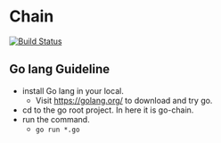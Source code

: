 # Chain
[![Build Status](https://travis-ci.com/shehand/Chain.svg?token=njZFqwG6YQaWfcVbpazT&branch=master)](https://travis-ci.com/shehand/Chain)

## Go lang Guideline

- install Go lang in your local.
    - Visit https://golang.org/ to download and try go.
- cd to the go root project. In here it is go-chain.
- run the command.
    - `go run *.go`